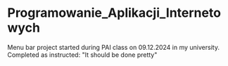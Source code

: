 # Programowanie_Aplikacji_Internetowych
Menu bar project started during PAI class on 09.12.2024 in my university.
Completed as instructed: "It should be done pretty"